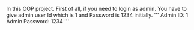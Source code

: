 In this OOP project. First of all, if you need to login as admin. You have to give admin user Id which is 1 and Password is 1234 initially. 
''' Admin ID: 1
    Admin Password: 1234 '''

